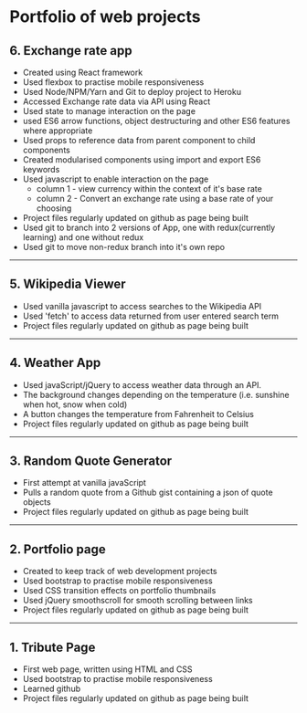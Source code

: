 # Portfolio of web projects

## 6. Exchange rate app

- Created using React framework
- Used flexbox to practise mobile responsiveness
- Used Node/NPM/Yarn and Git to deploy project to Heroku
- Accessed Exchange rate data via API using React
- Used state to manage interaction on the page
- used ES6 arrow functions, object destructuring and other ES6 features where appropriate
- Used props to reference data from parent component to child components
- Created modularised components using import and export ES6 keywords
- Used javascript to enable interaction on the page
  - column 1 - view currency within the context of it's base rate
  - column 2 - Convert an exchange rate using a base rate of your choosing
- Project files regularly updated on github as page being built
- Used git to branch into 2 versions of App, one with redux(currently learning) and one without redux
- Used git to move non-redux branch into it's own repo

---

## 5. Wikipedia Viewer

- Used vanilla javascript to access searches to the Wikipedia API
- Used 'fetch' to access data returned from user entered search term
- Project files regularly updated on github as page being built

---

## 4. Weather App

- Used javaScript/jQuery to access weather data through an API.
- The background changes depending on the temperature (i.e. sunshine when hot, snow when cold)
- A button changes the temperature from Fahrenheit to Celsius
- Project files regularly updated on github as page being built

---

## 3. Random Quote Generator

- First attempt at vanilla javaScript
- Pulls a random quote from a Github gist containing a json of quote objects
- Project files regularly updated on github as page being built

---

## 2. Portfolio page

- Created to keep track of web development projects
- Used bootstrap to practise mobile responsiveness
- Used CSS transition effects on portfolio thumbnails
- Used jQuery smoothscroll for smooth scrolling between links
- Project files regularly updated on github as page being built

---

## 1. Tribute Page

- First web page, written using HTML and CSS
- Used bootstrap to practise mobile responsiveness
- Learned github
- Project files regularly updated on github as page being built
